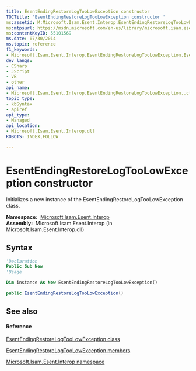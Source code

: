 ```yaml
---
title: EsentEndingRestoreLogTooLowException constructor 
TOCTitle: 'EsentEndingRestoreLogTooLowException constructor '
ms:assetid: M:Microsoft.Isam.Esent.Interop.EsentEndingRestoreLogTooLowException.#ctor
ms:mtpsurl: https://msdn.microsoft.com/en-us/library/microsoft.isam.esent.interop.esentendingrestorelogtoolowexception.esentendingrestorelogtoolowexception(v=EXCHG.10)
ms:contentKeyID: 55101569
ms.date: 07/30/2014
ms.topic: reference
f1_keywords:
- Microsoft.Isam.Esent.Interop.EsentEndingRestoreLogTooLowException.EsentEndingRestoreLogTooLowException
dev_langs:
- CSharp
- JScript
- VB
- other
api_name: 
- Microsoft.Isam.Esent.Interop.EsentEndingRestoreLogTooLowException..ctor
topic_type: 
- kbSyntax
- apiref
api_type: 
- Managed
api_location: 
- Microsoft.Isam.Esent.Interop.dll
ROBOTS: INDEX,FOLLOW

---
```


# EsentEndingRestoreLogTooLowException constructor

Initializes a new instance of the EsentEndingRestoreLogTooLowException class.

**Namespace:**  [Microsoft.Isam.Esent.Interop](hh596136\(v=exchg.10\).md)  
**Assembly:**  Microsoft.Isam.Esent.Interop (in Microsoft.Isam.Esent.Interop.dll)

## Syntax

``` vb
'Declaration
Public Sub New
'Usage

Dim instance As New EsentEndingRestoreLogTooLowException()
```

``` csharp
public EsentEndingRestoreLogTooLowException()
```

## See also

#### Reference

[EsentEndingRestoreLogTooLowException class](dn274239\(v=exchg.10\).md)

[EsentEndingRestoreLogTooLowException members](dn274307\(v=exchg.10\).md)

[Microsoft.Isam.Esent.Interop namespace](hh596136\(v=exchg.10\).md)

